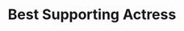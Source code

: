 ---
title: "Best Supporting Actress"
edition: 2007
winner: Rosario Dawson
kind: "actor"
film: death-proof.md
image: https://m.media-amazon.com/images/M/MV5BYWYyODAzYmItMjQ3NC00YjRiLWE3M2EtMDliMmE0NmI3NDgyXkEyXkFqcGdeQXVyNTIzOTk5ODM@._V1_FMjpg_UX1024_.jpg
type: award
weight: 7
---